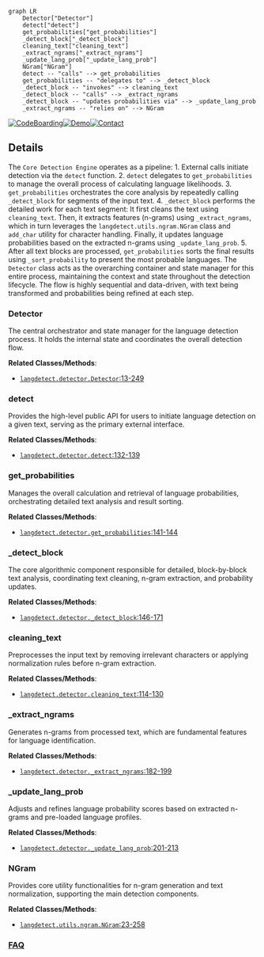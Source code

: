 ```mermaid
graph LR
    Detector["Detector"]
    detect["detect"]
    get_probabilities["get_probabilities"]
    _detect_block["_detect_block"]
    cleaning_text["cleaning_text"]
    _extract_ngrams["_extract_ngrams"]
    _update_lang_prob["_update_lang_prob"]
    NGram["NGram"]
    detect -- "calls" --> get_probabilities
    get_probabilities -- "delegates to" --> _detect_block
    _detect_block -- "invokes" --> cleaning_text
    _detect_block -- "calls" --> _extract_ngrams
    _detect_block -- "updates probabilities via" --> _update_lang_prob
    _extract_ngrams -- "relies on" --> NGram
```

[![CodeBoarding](https://img.shields.io/badge/Generated%20by-CodeBoarding-9cf?style=flat-square)](https://github.com/CodeBoarding/GeneratedOnBoardings)[![Demo](https://img.shields.io/badge/Try%20our-Demo-blue?style=flat-square)](https://www.codeboarding.org/demo)[![Contact](https://img.shields.io/badge/Contact%20us%20-%20contact@codeboarding.org-lightgrey?style=flat-square)](mailto:contact@codeboarding.org)

## Details

The `Core Detection Engine` operates as a pipeline: 1. External calls initiate detection via the `detect` function. 2. `detect` delegates to `get_probabilities` to manage the overall process of calculating language likelihoods. 3. `get_probabilities` orchestrates the core analysis by repeatedly calling `_detect_block` for segments of the input text. 4. `_detect_block` performs the detailed work for each text segment: It first cleans the text using `cleaning_text`. Then, it extracts features (n-grams) using `_extract_ngrams`, which in turn leverages the `langdetect.utils.ngram.NGram` class and `add_char` utility for character handling. Finally, it updates language probabilities based on the extracted n-grams using `_update_lang_prob`. 5. After all text blocks are processed, `get_probabilities` sorts the final results using `_sort_probability` to present the most probable languages. The `Detector` class acts as the overarching container and state manager for this entire process, maintaining the context and state throughout the detection lifecycle. The flow is highly sequential and data-driven, with text being transformed and probabilities being refined at each step.

### Detector
The central orchestrator and state manager for the language detection process. It holds the internal state and coordinates the overall detection flow.


**Related Classes/Methods**:

- <a href="https://github.com/Mimino666/langdetect/blob/master/langdetect/detector.py#L13-L249" target="_blank" rel="noopener noreferrer">`langdetect.detector.Detector`:13-249</a>


### detect
Provides the high-level public API for users to initiate language detection on a given text, serving as the primary external interface.


**Related Classes/Methods**:

- <a href="https://github.com/Mimino666/langdetect/blob/master/langdetect/detector.py#L132-L139" target="_blank" rel="noopener noreferrer">`langdetect.detector.detect`:132-139</a>


### get_probabilities
Manages the overall calculation and retrieval of language probabilities, orchestrating detailed text analysis and result sorting.


**Related Classes/Methods**:

- <a href="https://github.com/Mimino666/langdetect/blob/master/langdetect/detector.py#L141-L144" target="_blank" rel="noopener noreferrer">`langdetect.detector.get_probabilities`:141-144</a>


### _detect_block
The core algorithmic component responsible for detailed, block-by-block text analysis, coordinating text cleaning, n-gram extraction, and probability updates.


**Related Classes/Methods**:

- <a href="https://github.com/Mimino666/langdetect/blob/master/langdetect/detector.py#L146-L171" target="_blank" rel="noopener noreferrer">`langdetect.detector._detect_block`:146-171</a>


### cleaning_text
Preprocesses the input text by removing irrelevant characters or applying normalization rules before n-gram extraction.


**Related Classes/Methods**:

- <a href="https://github.com/Mimino666/langdetect/blob/master/langdetect/detector.py#L114-L130" target="_blank" rel="noopener noreferrer">`langdetect.detector.cleaning_text`:114-130</a>


### _extract_ngrams
Generates n-grams from processed text, which are fundamental features for language identification.


**Related Classes/Methods**:

- <a href="https://github.com/Mimino666/langdetect/blob/master/langdetect/detector.py#L182-L199" target="_blank" rel="noopener noreferrer">`langdetect.detector._extract_ngrams`:182-199</a>


### _update_lang_prob
Adjusts and refines language probability scores based on extracted n-grams and pre-loaded language profiles.


**Related Classes/Methods**:

- <a href="https://github.com/Mimino666/langdetect/blob/master/langdetect/detector.py#L201-L213" target="_blank" rel="noopener noreferrer">`langdetect.detector._update_lang_prob`:201-213</a>


### NGram
Provides core utility functionalities for n-gram generation and text normalization, supporting the main detection components.


**Related Classes/Methods**:

- <a href="https://github.com/Mimino666/langdetect/blob/master/langdetect/utils/ngram.py#L23-L258" target="_blank" rel="noopener noreferrer">`langdetect.utils.ngram.NGram`:23-258</a>




### [FAQ](https://github.com/CodeBoarding/GeneratedOnBoardings/tree/main?tab=readme-ov-file#faq)